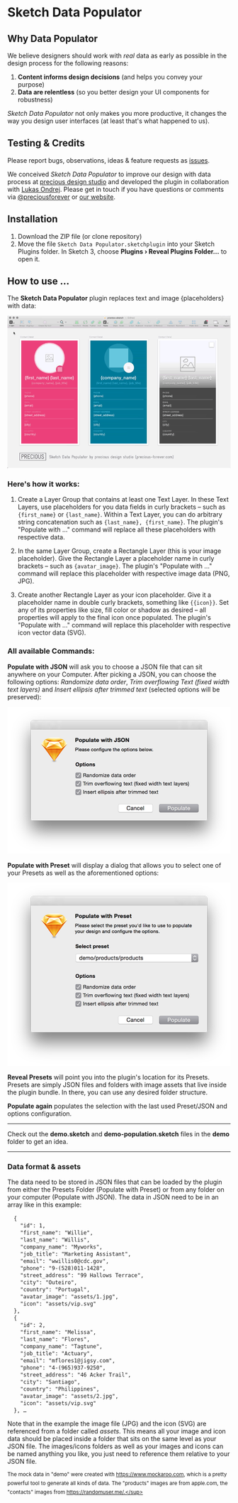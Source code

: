 # Sketch Data Populator

## Why Data Populator

We believe designers should work with _real_ data as early as possible in the design process for the following reasons:

1. **Content informs design decisions** (and helps you convey your purpose)
2. **Data are relentless** (so you better design your UI components for robustness)
 
_Sketch Data Populator_ not only makes you more productive, it changes the way you design user interfaces (at least that's what happened to us).

## Testing & Credits

Please report bugs, observations, ideas & feature requests as [issues](https://github.com/preciousforever/sketch-data-populator/issues).

We conceived _Sketch Data Populator_ to improve our design with data process at [precious design studio](http://precious-forever.com/) and developed the plugin in collaboration with [Lukas Ondrej](https://github.com/lukas77me). Please get in touch if you have questions or comments via [@preciousforever](https://twitter.com/preciousforever) or [our website](http://precious-forever.com/contact).

## Installation
1. Download the ZIP file (or clone repository)
2. Move the file ```Sketch Data Populator.sketchplugin``` into your Sketch Plugins folder. In Sketch 3, choose **Plugins › Reveal Plugins Folder…** to open it.

## How to use …
 
The **Sketch Data Populator** plugin replaces text and image {placeholders} with data: 

![Sketch Data Populator](sketch-data-populator.gif)

### Here's how it works:

1. Create a Layer Group that contains at least one Text Layer. In these Text Layers, use placeholders for you data fields in curly brackets – such as ```{first_name}``` or ```{last_name}```. Within a Text Layer, you can do arbitrary string concatenation such as ```{last_name}, {first_name}```. The plugin's "Populate with …" command will replace all these placeholders with respective data.

2. In the same Layer Group, create a Rectangle Layer (this is your image placeholder). Give the Rectangle Layer a placeholder name in curly brackets – such as ```{avatar_image}```. The plugin's "Populate with …" command will replace this placeholder with respective image data (PNG, JPG).

3. Create another Rectangle Layer as your icon placeholder. Give it a placeholder name in double curly brackets, something like ```{{icon}}```. Set any of its properties like size, fill color or shadow as desired – all properties will apply to the final icon once populated. The plugin's "Populate with …" command will replace this placeholder with respective icon vector data (SVG).

### All available Commands:

**Populate with JSON** will ask you to choose a JSON file that can sit anywhere on your Computer. After picking a JSON, you can choose the following options: _Randomize data order_, _Trim overflowing Text (fixed width text layers)_ and _Insert ellipsis after trimmed text_ (selected options will be preserved):

![Populate with JSON](populate-with-json-dialog.png)

**Populate with Preset** will display a dialog that allows you to select one of your Presets as well as the aforementioned options:

![Populate with Preset](populate-with-preset-dialog.png)

**Reveal Presets** will point you into the plugin's location for its Presets. Presets are simply JSON files and folders with image assets that live inside the plugin bundle. In there, you can use any desired folder structure.

**Populate again** populates the selection with the last used Preset/JSON and options configuration.

---

Check out the **demo.sketch** and **demo-population.sketch** files in the **demo** folder to get an idea.

---

### Data format & assets

The data need to be stored in JSON files that can be loaded by the plugin from either the Presets Folder (Populate with Preset) or from any folder on your computer (Populate with JSON). The data in JSON need to be in an array like in this example:

```[
  {
    "id": 1,
    "first_name": "Willie",
    "last_name": "Willis",
    "company_name": "Myworks",
    "job_title": "Marketing Assistant",
    "email": "wwillis0@cdc.gov",
    "phone": "9-(528)011-1428",
    "street_address": "99 Hallows Terrace",
    "city": "Outeiro",
    "country": "Portugal",
    "avatar_image": "assets/1.jpg",
	"icon": "assets/vip.svg"
  },
  {
    "id": 2,
    "first_name": "Melissa",
    "last_name": "Flores",
    "company_name": "Tagtune",
    "job_title": "Actuary",
    "email": "mflores1@jigsy.com",
    "phone": "4-(965)937-9250",
    "street_address": "46 Acker Trail",
    "city": "Santiago",
    "country": "Philippines",
    "avatar_image": "assets/2.jpg",
	"icon": "assets/vip.svg"
  }, …
```

Note that in the example the image file (JPG) and the icon (SVG) are referenced from a folder called _assets_. This means all your image and icon data should be placed inside a folder that sits on the same level as your JSON file. The images/icons folders as well as your images and icons can be named anything you like, you just need to reference them relative to your JSON file.

<sup>The mock data in "demo" were created with https://www.mockaroo.com, which is a pretty powerful tool to generate all kinds of data. The "products" images are from apple.com, the "contacts" images from https://randomuser.me/.</sup>
